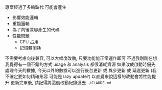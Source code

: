 專案經過了多輪跌代 可能會產生

- 影響效能邏輯
- 重複邏輯
- 為了向後兼容產生的代碼
- 性能問題
  - CPU 占用
  - 記憶體消耗

不需要考慮向後兼容, 可以大幅度改動, 只要功能能正常運作即可
不過我剛剛在想 我覺得有一個不錯的方式 usage 和 analysis 都很消耗資源
如果改成啟動時優先處理今天的數據, 今天以外的數據可以進行後台更新 或 異步更新 或 延遲更新 (我不確定要如何精確形容 可能是 lazy update?)
以直覺來說這樣的改動會將性能提升
更新完畢後, 請記得將這個改動紀錄進去 `./CLAUDE.md`
